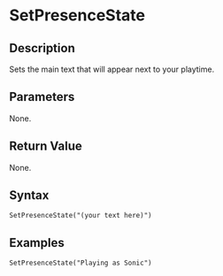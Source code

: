 # SetPresenceState

## Description
Sets the main text that will appear next to your playtime.

## Parameters
None.

## Return Value
None.

## Syntax
```
SetPresenceState("(your text here)")
```

## Examples
```
SetPresenceState("Playing as Sonic")
```
